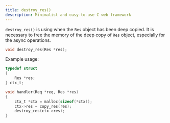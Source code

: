 ```yaml
---
title: destroy_res()
description: Minimalist and easy-to-use C web framework
---
```


`destroy_res()` is using when the `Res` object has been deep copied. It is necessary to free the memory of the deep copy of `Res` object, especially for the async operations.

```c
void destroy_res(Res *res);
```

Example usage:

```c
typedef struct
{
    Res *res;
} ctx_t;

void handler(Req *req, Res *res)
{
    ctx_t *ctx = malloc(sizeof(*ctx));
    ctx->res = copy_res(res);
    destroy_res(ctx->res);
}
```
